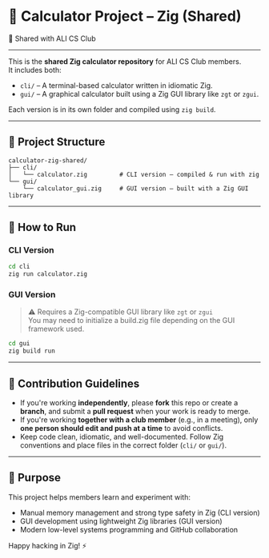 # 🧮 Calculator Project – Zig (Shared)

👥 Shared with ALI CS Club

---

This is the **shared Zig calculator repository** for ALI CS Club members.  
It includes both:

- `cli/` – A terminal-based calculator written in idiomatic Zig.  
- `gui/` – A graphical calculator built using a Zig GUI library like `zgt` or `zgui`.

Each version is in its own folder and compiled using `zig build`.

---

## 📁 Project Structure

```
calculator-zig-shared/
├── cli/
│   └── calculator.zig         # CLI version – compiled & run with zig
└── gui/
    └── calculator_gui.zig     # GUI version – built with a Zig GUI library
```

---

## 🚀 How to Run

### CLI Version

```bash
cd cli
zig run calculator.zig
```

### GUI Version

> ⚠️ Requires a Zig-compatible GUI library like `zgt` or `zgui`  
> You may need to initialize a build.zig file depending on the GUI framework used.

```bash
cd gui
zig build run
```

---

## 🤝 Contribution Guidelines

- If you're working **independently**, please **fork** this repo or create a **branch**, and submit a **pull request** when your work is ready to merge.
- If you're working **together with a club member** (e.g., in a meeting), only **one person should edit and push at a time** to avoid conflicts.
- Keep code clean, idiomatic, and well-documented. Follow Zig conventions and place files in the correct folder (`cli/` or `gui/`).

---

## 🧠 Purpose

This project helps members learn and experiment with:

- Manual memory management and strong type safety in Zig (CLI version)
- GUI development using lightweight Zig libraries (GUI version)
- Modern low-level systems programming and GitHub collaboration

Happy hacking in Zig! ⚡
